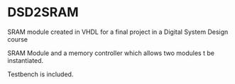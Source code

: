 # DSD2SRAM
SRAM module created in VHDL for a final project in a Digital System Design course


SRAM Module and a memory controller which allows two modules t be instantiated.

Testbench is included.
